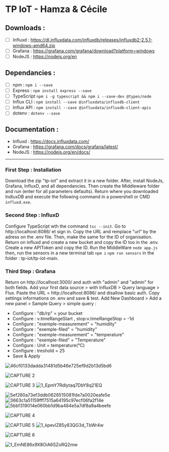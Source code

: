 # TP IoT - Hamza & Cécile

## Downloads : 
- [ ] Influxd : https://dl.influxdata.com/influxdb/releases/influxdb2-2.5.1-windows-amd64.zip
- [ ] Grafana : https://grafana.com/grafana/download?platform=windows
- [ ] NodeJS : https://nodejs.org/en

## Dependancies : 
- [ ] npm : ``` npm i --save ```
- [ ] Express : ``` npm install express --save ```
- [ ] TypeScript ``` npm i -g typescript && npm i --save-dev @types/node ```
- [ ] Influx CLI : ``` npm install --save @influxdata/influxdb-client ```
- [ ] Influx API : ``` npm install --save @influxdata/influxdb-client-apis ```
- [ ] dotenv : ``` dotenv --save ```

## Documentation : 
- Influxd : https://docs.influxdata.com/
- Grafana : https://grafana.com/docs/grafana/latest/
- NodeJS : https://nodejs.org/en/docs/

***

### First Step : Installation
Download the zip "tp-iot" and extract it in a new folder. After, install NodeJs, Grafana, InfluxD, and all dependancies. Then create the Middleware folder and run (enter for all parameters defaults). Return where you downloaded IndluxDB and execute the following command in a powershell or CMD ``` influxd.exe ```.

### Second Step : InfluxD
Configure TypeScript wth the command ``` tsc --init ```. Go to http://localhost:8086/ et sign in. Copy the URL and remplace "url" by the adress on the .env file. Then, make the same for the ID of organisation. Return on influxd and create a new bucket and copy the ID too in the .env. Create a new APIToken and copy the ID. Run the MiddleWare ``` node app.js ``` then, run the sensors in a new terminal tab ``` npm i ``` ``` npm run sensors ``` in the folder : tp-iot/tp-iot-main. 

### Third Step : Grafana
Return on http://localhost:3000/ and auth with "admin" and "admin" for both fields. Add your first data source > with InfluxDB > Query language > Flux. Paste the URL = http://localhost:8086/ and disallow basic auth. Copy settings informations on .env and save & test.
Add New Dashboard > Add a new panel > Sample Query > simple query :
- Configure : "db/rp" = your bucket
- Configure : v.timeRangeStart , stop:v.timeRangeStop = -1d 
- Configure : "exemple-measurement" = "humidity"
- Configure :  "exemple-filed" = "humidity"
- Configure : "exemple-measurement" = "temperature"
- Configure : "exemple-filed" = "Temperature"
- Configure : Unit = temperature(°C)
- Configure : treshold = 25
- Save & Apply



![46cf0133dadda31481d5b46e725ef9d2b13d5bd6](https://user-images.githubusercontent.com/56160891/210946386-6436b0e9-434f-40d3-a199-5386bd645d77.png)

![CAPTURE 2](https://user-images.githubusercontent.com/56160891/210944722-0aa8c922-97bf-4835-b888-3a12ad71fde1.png)

![CAPTURE 3](https://user-images.githubusercontent.com/56160891/210944952-b876a8c8-9c42-4de2-880a-b1266d9cfe79.png)
![1_EpmY7Rdlytaq7DbY8q21EQ](https://user-images.githubusercontent.com/56160891/210947129-1d0a2b48-00ad-4ef8-b566-80debb3bf46b.png)



![5ef260a73ef3ddb0626515081fde7a0020eafe5e](https://user-images.githubusercontent.com/56160891/210946446-034429e7-14aa-4f9e-8e62-a135a2dee0dd.png)
![3663c1a51159fff7515a64195c97ecf06fa2f14e](https://user-images.githubusercontent.com/56160891/210946475-ec16fda3-2d11-4a5d-b4ca-644e4704fa55.png)
![5bbf319014e060bb1d9ba484e5a7df8a9a4beefe](https://user-images.githubusercontent.com/56160891/210946502-5b389a57-4a1b-4cd1-b0ee-c37f47b925e4.png)


![CAPTURE 4](https://user-images.githubusercontent.com/56160891/210945656-9e9e9321-2979-4e61-b360-40a24adbb5bb.png)

![CAPTURE 5](https://user-images.githubusercontent.com/56160891/210945493-a45882ed-b32e-4ec7-908d-983266dd1ed8.png)
![1_kpevlZ85y83QG3d_TbWr4w](https://user-images.githubusercontent.com/56160891/210947327-d2cdc02b-34a7-4a22-85e8-cecf7e6b3669.png)



![CAPTURE 6](https://user-images.githubusercontent.com/56160891/210943221-d396f026-0c02-4da6-9afe-e6758ee5b3c6.jpg)


![1_EmNE86x9X8OiA6SZoRQ2mw](https://user-images.githubusercontent.com/56160891/210947061-eb58512c-3653-4417-ba28-e0842382a20d.png)


